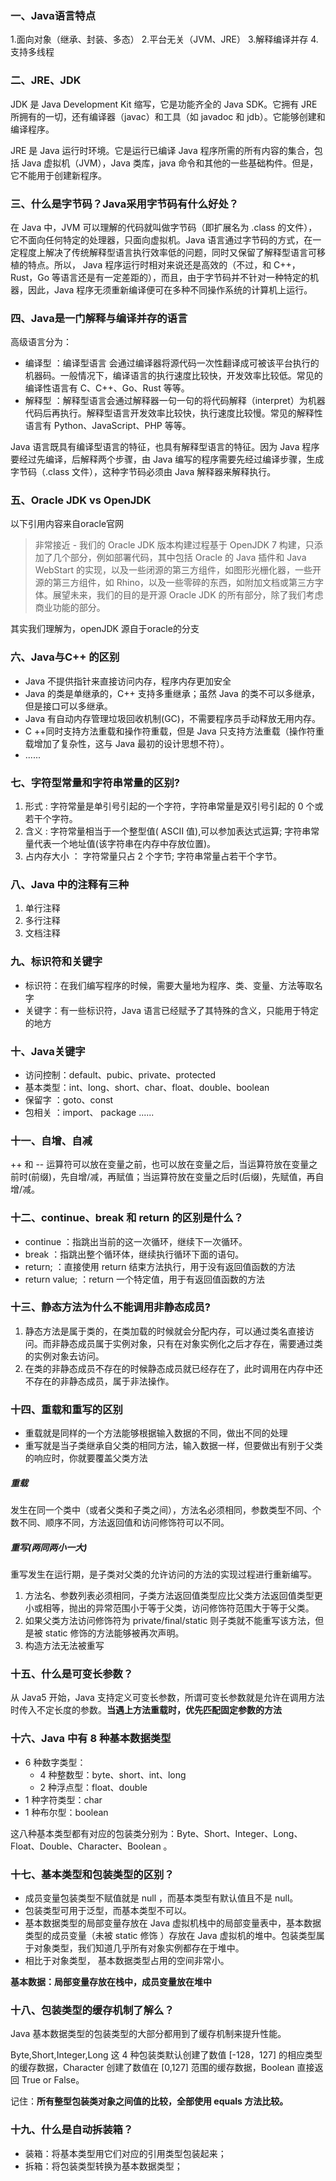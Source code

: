 ### 一、Java语言特点
1.面向对象（继承、封装、多态）
2.平台无关（JVM、JRE）
3.解释编译并存
4.支持多线程

### 二、JRE、JDK
JDK 是 Java Development Kit 缩写，它是功能齐全的 Java SDK。它拥有 JRE 所拥有的一切，还有编译器（javac）和工具（如 javadoc 和 jdb）。它能够创建和编译程序。

JRE 是 Java 运行时环境。它是运行已编译 Java 程序所需的所有内容的集合，包括 Java 虚拟机（JVM），Java 类库，java 命令和其他的一些基础构件。但是，它不能用于创建新程序。

### 三、什么是字节码？Java采用字节码有什么好处？
在 Java 中，JVM 可以理解的代码就叫做字节码（即扩展名为 .class 的文件），它不面向任何特定的处理器，只面向虚拟机。Java 语言通过字节码的方式，在一定程度上解决了传统解释型语言执行效率低的问题，同时又保留了解释型语言可移植的特点。所以， Java 程序运行时相对来说还是高效的（不过，和 C++，Rust，Go 等语言还是有一定差距的），而且，由于字节码并不针对一种特定的机器，因此，Java 程序无须重新编译便可在多种不同操作系统的计算机上运行。

### 四、Java是一门解释与编译并存的语言
高级语言分为：
- 编译型 ：编译型语言 会通过编译器将源代码一次性翻译成可被该平台执行的机器码。一般情况下，编译语言的执行速度比较快，开发效率比较低。常见的编译性语言有 C、C++、Go、Rust 等等。
- 解释型 ：解释型语言会通过解释器一句一句的将代码解释（interpret）为机器代码后再执行。解释型语言开发效率比较快，执行速度比较慢。常见的解释性语言有 Python、JavaScript、PHP 等等。

 Java 语言既具有编译型语言的特征，也具有解释型语言的特征。因为 Java 程序要经过先编译，后解释两个步骤，由 Java 编写的程序需要先经过编译步骤，生成字节码（.class 文件），这种字节码必须由 Java 解释器来解释执行。
 
 ### 五、Oracle JDK vs OpenJDK
 以下引用内容来自oracle官网
>  非常接近 - 我们的 Oracle JDK 版本构建过程基于 OpenJDK 7 构建，只添加了几个部分，例如部署代码，其中包括 Oracle 的 Java 插件和 Java WebStart 的实现，以及一些闭源的第三方组件，如图形光栅化器，一些开源的第三方组件，如 Rhino，以及一些零碎的东西，如附加文档或第三方字体。展望未来，我们的目的是开源 Oracle JDK 的所有部分，除了我们考虑商业功能的部分。

其实我们理解为，openJDK 源自于oracle的分支
 
 ### 六、Java与C++ 的区别
-  Java 不提供指针来直接访问内存，程序内存更加安全
-  Java 的类是单继承的，C++ 支持多重继承；虽然 Java 的类不可以多继承，但是接口可以多继承。
-  Java 有自动内存管理垃圾回收机制(GC)，不需要程序员手动释放无用内存。
-  C ++同时支持方法重载和操作符重载，但是 Java 只支持方法重载（操作符重载增加了复杂性，这与 Java 最初的设计思想不符）。
-  ......

### 七、字符型常量和字符串常量的区别?
1. 形式 : 字符常量是单引号引起的一个字符，字符串常量是双引号引起的 0 个或若干个字符。
2. 含义 : 字符常量相当于一个整型值( ASCII 值),可以参加表达式运算; 字符串常量代表一个地址值(该字符串在内存中存放位置)。
3. 占内存大小 ： 字符常量只占 2 个字节; 字符串常量占若干个字节。

### 八、Java 中的注释有三种
1. 单行注释
2. 多行注释
3. 文档注释

### 九、标识符和关键字
- 标识符：在我们编写程序的时候，需要大量地为程序、类、变量、方法等取名字
- 关键字：有一些标识符，Java 语言已经赋予了其特殊的含义，只能用于特定的地方

### 十、Java关键字
- 访问控制：default、pubic、private、protected
- 基本类型：int、long、short、char、float、double、boolean
- 保留字 ：goto、const
- 包相关 ：import、 package
......

### 十一、自增、自减
++ 和 -- 运算符可以放在变量之前，也可以放在变量之后，当运算符放在变量之前时(前缀)，先自增/减，再赋值；当运算符放在变量之后时(后缀)，先赋值，再自增/减。

### 十二、continue、break 和 return 的区别是什么？
- continue ：指跳出当前的这一次循环，继续下一次循环。
- break ：指跳出整个循环体，继续执行循环下面的语句。
- return; ：直接使用 return 结束方法执行，用于没有返回值函数的方法
- return value; ：return 一个特定值，用于有返回值函数的方法

### 十三、静态方法为什么不能调用非静态成员?
1. 静态方法是属于类的，在类加载的时候就会分配内存，可以通过类名直接访问。而非静态成员属于实例对象，只有在对象实例化之后才存在，需要通过类的实例对象去访问。
2. 在类的非静态成员不存在的时候静态成员就已经存在了，此时调用在内存中还不存在的非静态成员，属于非法操作。

### 十四、重载和重写的区别
- 重载就是同样的一个方法能够根据输入数据的不同，做出不同的处理
- 重写就是当子类继承自父类的相同方法，输入数据一样，但要做出有别于父类的响应时，你就要覆盖父类方法
##### 重载
发生在同一个类中（或者父类和子类之间），方法名必须相同，参数类型不同、个数不同、顺序不同，方法返回值和访问修饰符可以不同。
##### 重写(两同两小一大)
重写发生在运行期，是子类对父类的允许访问的方法的实现过程进行重新编写。
1. 方法名、参数列表必须相同，子类方法返回值类型应比父类方法返回值类型更小或相等，抛出的异常范围小于等于父类，访问修饰符范围大于等于父类。
2. 如果父类方法访问修饰符为 private/final/static 则子类就不能重写该方法，但是被 static 修饰的方法能够被再次声明。
3. 构造方法无法被重写

### 十五、什么是可变长参数？
从 Java5 开始，Java 支持定义可变长参数，所谓可变长参数就是允许在调用方法时传入不定长度的参数。**当遇上方法重载时，优先匹配固定参数的方法**

### 十六、Java 中有 8 种基本数据类型
- 6 种数字类型：
    - 4 种整数型：byte、short、int、long
    - 2 种浮点型：float、double
- 1 种字符类型：char
- 1 种布尔型：boolean

这八种基本类型都有对应的包装类分别为：Byte、Short、Integer、Long、Float、Double、Character、Boolean 。

### 十七、基本类型和包装类型的区别？
- 成员变量包装类型不赋值就是 null ，而基本类型有默认值且不是 null。
- 包装类型可用于泛型，而基本类型不可以。
- 基本数据类型的局部变量存放在 Java 虚拟机栈中的局部变量表中，基本数据类型的成员变量（未被 static 修饰 ）存放在 Java 虚拟机的堆中。包装类型属于对象类型，我们知道几乎所有对象实例都存在于堆中。
- 相比于对象类型， 基本数据类型占用的空间非常小。

**基本数据：局部变量存放在栈中，成员变量放在堆中**

### 十八、包装类型的缓存机制了解么？
Java 基本数据类型的包装类型的大部分都用到了缓存机制来提升性能。

Byte,Short,Integer,Long 这 4 种包装类默认创建了数值 [-128，127] 的相应类型的缓存数据，Character 创建了数值在 [0,127] 范围的缓存数据，Boolean 直接返回 True or False。

记住：**所有整型包装类对象之间值的比较，全部使用 equals 方法比较。**

### 十九、什么是自动拆装箱？
- 装箱：将基本类型用它们对应的引用类型包装起来；
- 拆箱：将包装类型转换为基本数据类型；
